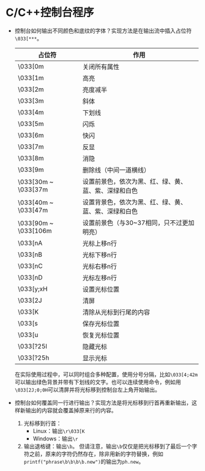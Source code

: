 # C/C++控制台程序
- 控制台如何输出不同颜色和底纹的字体？实现方法是在输出流中插入占位符`\033[***`。

  | 占位符 | 作用 |
  | ----- | ---- |
  | \033[0m | 关闭所有属性 |
  | \033[1m | 高亮 |
  | \033[2m | 亮度减半 |
  | \033[3m | 斜体 |
  | \033[4m | 下划线 |
  | \033[5m | 闪烁 |
  | \033[6m | 快闪 |
  | \033[7m | 反显 |
  | \033[8m | 消隐 |
  | \033[9m | 删除线（中间一道横线） |
  | \033[30m ~ \033[37m | 设置前景色，依次为黑、红、绿、黄、蓝、紫、深绿和白色 |
  | \033[40m ~ \033[47m | 设置背景色，依次为黑、红、绿、黄、蓝、紫、深绿和白色 |
  | \033[90m ~ \033[106m | 设置前景色（与30~37相同，只不过更加明亮） |
  | \033[nA | 光标上移n行 |
  | \033[nB | 光标下移n行 |
  | \033[nC | 光标右移n行 |
  | \033[nD | 光标左移n行 |
  | \033[y;xH | 设置光标位置 |
  | \033[2J | 清屏 |
  | \033[K | 清除从光标到行尾的内容 |
  | \033[s | 保存光标位置 |
  | \033[u | 恢复光标位置 |
  | \033[?25l | 隐藏光标 |
  | \033[?25h | 显示光标 |

  在实际使用过程中，可以同时组合多种配置，使用分号分隔，比如`\033[4;42m`可以输出绿色背景并带有下划线的文字。也可以连续使用命令，例如用`\033[2J;0;0H`可以清屏并将光标移到控制台左上角开始输出。
- 控制台如何覆盖同一行进行输出？实现方法是将光标移到行首再重新输出，这样新输出的内容就会覆盖掉原来行的内容。
  1. 光标移到行首：
     - Linux：输出`\r\033[K`
     - Windows：输出`\r`
  2. 输出退格键：输出`\b`。
     但请注意，输出`\b`仅仅是把光标移到了最后一个字符之前，原来的字符仍然存在，除非用新的字符替换，例如`printf("phrase\b\b\b\b.new")`的输出为`ph.new`。
